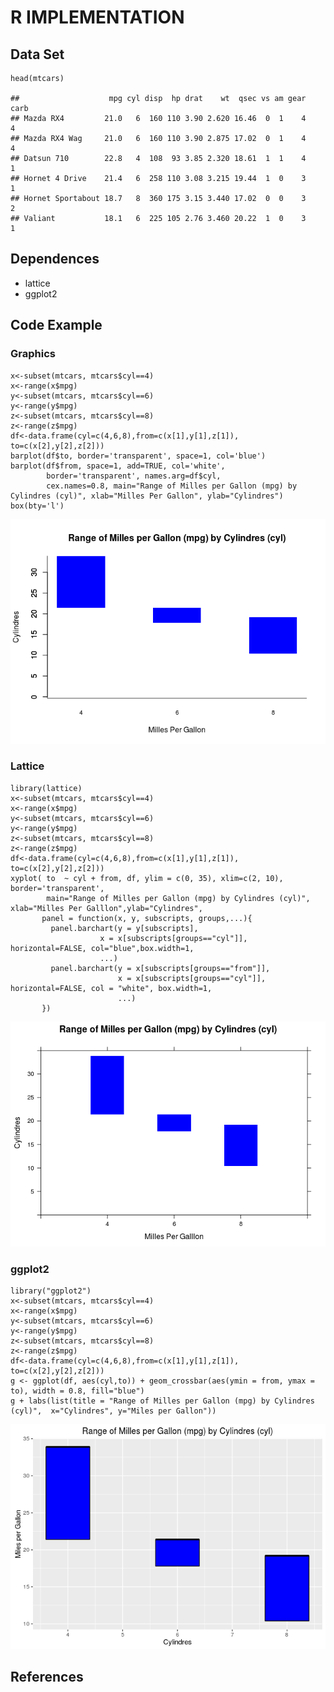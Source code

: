 R IMPLEMENTATION
================

Data Set
--------

    head(mtcars)

    ##                    mpg cyl disp  hp drat    wt  qsec vs am gear carb
    ## Mazda RX4         21.0   6  160 110 3.90 2.620 16.46  0  1    4    4
    ## Mazda RX4 Wag     21.0   6  160 110 3.90 2.875 17.02  0  1    4    4
    ## Datsun 710        22.8   4  108  93 3.85 2.320 18.61  1  1    4    1
    ## Hornet 4 Drive    21.4   6  258 110 3.08 3.215 19.44  1  0    3    1
    ## Hornet Sportabout 18.7   8  360 175 3.15 3.440 17.02  0  0    3    2
    ## Valiant           18.1   6  225 105 2.76 3.460 20.22  1  0    3    1

Dependences
-----------

-   lattice
-   ggplot2

Code Example
------------

### Graphics

    x<-subset(mtcars, mtcars$cyl==4)
    x<-range(x$mpg)
    y<-subset(mtcars, mtcars$cyl==6)
    y<-range(y$mpg)
    z<-subset(mtcars, mtcars$cyl==8)
    z<-range(z$mpg)
    df<-data.frame(cyl=c(4,6,8),from=c(x[1],y[1],z[1]), to=c(x[2],y[2],z[2]))
    barplot(df$to, border='transparent', space=1, col='blue')
    barplot(df$from, space=1, add=TRUE, col='white', 
            border='transparent', names.arg=df$cyl, 
            cex.names=0.8, main="Range of Milles per Gallon (mpg) by Cylindres (cyl)", xlab="Milles Per Gallon", ylab="Cylindres")
    box(bty='l')

![](A36Span_ChartR_files/figure-markdown_strict/unnamed-chunk-2-1.png)<!-- -->

### Lattice

    library(lattice)
    x<-subset(mtcars, mtcars$cyl==4)
    x<-range(x$mpg)
    y<-subset(mtcars, mtcars$cyl==6)
    y<-range(y$mpg)
    z<-subset(mtcars, mtcars$cyl==8)
    z<-range(z$mpg)
    df<-data.frame(cyl=c(4,6,8),from=c(x[1],y[1],z[1]), to=c(x[2],y[2],z[2]))
    xyplot( to  ~ cyl + from, df, ylim = c(0, 35), xlim=c(2, 10), border='transparent', 
            main="Range of Milles per Gallon (mpg) by Cylindres (cyl)", xlab="Milles Per Galllon",ylab="Cylindres",
           panel = function(x, y, subscripts, groups,...){
             panel.barchart(y = y[subscripts], 
                        x = x[subscripts[groups=="cyl"]],  horizontal=FALSE, col="blue",box.width=1,
                        ...)
             panel.barchart(y = x[subscripts[groups=="from"]], 
                            x = x[subscripts[groups=="cyl"]],  horizontal=FALSE, col = "white", box.width=1,
                            ...)
           })

![](A36Span_ChartR_files/figure-markdown_strict/unnamed-chunk-3-1.png)<!-- -->

### ggplot2

    library("ggplot2")
    x<-subset(mtcars, mtcars$cyl==4)
    x<-range(x$mpg)
    y<-subset(mtcars, mtcars$cyl==6)
    y<-range(y$mpg)
    z<-subset(mtcars, mtcars$cyl==8)
    z<-range(z$mpg)
    df<-data.frame(cyl=c(4,6,8),from=c(x[1],y[1],z[1]), to=c(x[2],y[2],z[2]))
    g <- ggplot(df, aes(cyl,to)) + geom_crossbar(aes(ymin = from, ymax = to), width = 0.8, fill="blue")
    g + labs(list(title = "Range of Milles per Gallon (mpg) by Cylindres (cyl)",  x="Cylindres", y="Miles per Gallon"))

![](A36Span_ChartR_files/figure-markdown_strict/unnamed-chunk-4-1.png)<!-- -->

References
----------
